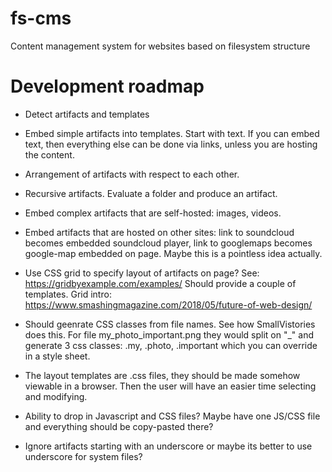 # fs-cms
Content management system for websites based on filesystem structure

# Development roadmap

-   Detect artifacts and templates

-   Embed simple artifacts into templates. Start with text. If you can embed text, 
    then everything else can be done via links, unless you are hosting the content.

-   Arrangement of artifacts with respect to each other.

-   Recursive artifacts. Evaluate a folder and produce an artifact.

-   Embed complex artifacts that are self-hosted: images, videos.

-   Embed artifacts that are hosted on other sites: link to soundcloud becomes
    embedded soundcloud player, link to googlemaps becomes google-map embedded on page.
    Maybe this is a pointless idea actually.

-   Use CSS grid to specify layout of artifacts on page? See: https://gridbyexample.com/examples/
    Should provide a couple of templates. Grid intro: https://www.smashingmagazine.com/2018/05/future-of-web-design/

-   Should geenrate CSS classes from file names. See how SmallVistories does this. 
    For file my_photo_important.png they would split on "_" and generate 3 css classes:
    .my, .photo, .important which you can override in a style sheet.

-   The layout templates are .css files, they should be made somehow viewable in a
    browser. Then the user will have an easier time selecting and modifying.

-   Ability to drop in Javascript and CSS files? Maybe have one JS/CSS file and everything
    should be copy-pasted there?

-   Ignore artifacts starting with an underscore or maybe its better to use underscore for system files?

